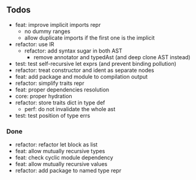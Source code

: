 ## Todos

- feat: improve implicit imports repr
  - no dummy ranges
  - allow duplicate imports if the first one is the implicit
- refactor: use IR
  - refactor: add syntax sugar in both AST
    - remove annotator and typedAst (and deep clone AST instead)
- test: test self-recursive let exprs (and prevent binding pollution)
- refactor: treat constructor and ident as separate nodes
- feat: add package and module to compilation output
- refactor: simplify traits repr
- feat: proper dependencies resolution
- core: proper hydration
- refactor: store traits dict in type def
  - perf: do not invalidate the whole ast
- test: test position of type errs

### Done

- refactor: refactor let block as list
- feat: allow mutually recursive types
- feat: check cyclic module dependency
- feat: allow mutually recursive values
- refactor: add package to named type repr
